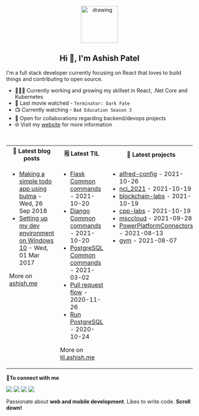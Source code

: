 <p align="center">
  <img src="https://ashishdotme-assets.s3.ap-south-1.amazonaws.com/logo.png" alt="drawing" width="100"/>
</p>

<h2 align="center">Hi 👋, I'm Ashish Patel</h2>

I'm a full stack developer currently focusing on React that loves to build things and contributing to open source.

- 👨🏽‍💻 Currently working and growing my skillset in React, .Net Core and Kubernetes
- 🍿 Last movie watched - <!-- movie starts -->`Terminator: Dark Fate`<!-- movie ends -->
- 📺 Currently watching - <!-- tv starts -->`Bad Education Season 3`<!-- tv ends -->
- 🤝 Open for collaborations regarding backend/devops projects
- 🌐 Visit my [website](https://ashish.me) for more information

<br>
<table>  
<tr>
<th><b>📕 Latest blog posts</b></th>
<th><b>🗒️ Latest TIL</b></th>
<th><b>📝 Latest projects</b></th>
</tr>
<tr>
<td valign="top" width="33%">

<!-- blog starts -->
- [Making a simple todo app using bulma](https://ashish.me/blog/2018-09-26-react-redux-demo/) - Wed, 26 Sep 2018 
- [Setting up my dev environment on Windows 10](https://ashish.me/blog/2017-01-01-plugins-for-visual-studio-code/) - Wed, 01 Mar 2017 
<!-- blog ends -->

More on [ashish.me](https://ashish.me)

</td>
<td valign="top" width="34%">

<!-- tils starts -->
- [Flask Common commands](https://github.com/ashishdotme/til.ashish.me/blob/master/flask/common-commands.md) - 2021-10-20
- [Django Common commands](https://github.com/ashishdotme/til.ashish.me/blob/master/django/common-commands.md) - 2021-10-20
- [PostgreSQL Common commands](https://github.com/ashishdotme/til.ashish.me/blob/master/postgresql/common-commands.md) - 2021-03-02
- [Pull request flow](https://github.com/ashishdotme/til.ashish.me/blob/master/git/pull-request-flow.md) - 2020-11-26
- [Run PostgreSQL](https://github.com/ashishdotme/til.ashish.me/blob/master/docker/run-postgresql.md) - 2020-10-24
<!-- tils ends -->

More on [til.ashish.me](https://til.ashish.me)

</td>
<td valign="top" width="33%">

<!-- repos starts -->
- [alfred-config](https://github.com/ashishdotme/alfred-config) - 2021-10-26
- [nci_2021](https://github.com/ashishdotme/nci_2021) - 2021-10-19
- [blockchain-labs](https://github.com/ashishdotme/blockchain-labs) - 2021-10-19
- [cpp-labs](https://github.com/ashishdotme/cpp-labs) - 2021-10-19
- [msccloud](https://github.com/ashishdotme/msccloud) - 2021-09-28
- [PowerPlatformConnectors](https://github.com/ashishdotme/PowerPlatformConnectors) - 2021-08-13
- [gym](https://github.com/ashishdotme/gym) - 2021-08-07
<!-- repos ends -->

</td>
</tr>
</table>
<b> 🤝To connect with me</b>

<p align = "center">

[<img src="https://img.shields.io/badge/twitter-%231DA1F2.svg?&style=for-the-badge&logo=twitter&logoColor=white&color=black" />](https://twitter.com/ashishdotme)
[<img src="https://img.shields.io/badge/facebook-%2312100E.svg?&style=for-the-badge&logo=facebook&logoColor=white&color=black" />](https://facebook.com/ashishdotme)
[<img src="https://img.shields.io/badge/instagram-%2312100E.svg?&style=for-the-badge&logo=instagram&logoColor=white&color=black" />](https://instagram.com/ashishdotme)
[<img src ="https://img.shields.io/badge/website-%23.svg?&style=for-the-badge&logo=&logoColor=white%22&color=black">](https://ashish.me)

</p>

Passionate about **web and mobile development**. Likes to write code. **Scroll down!**
